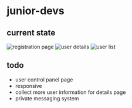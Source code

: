# junior-devs

## current state

![registration page](https://i.imgur.com/Chp6MO3.png)
![user details](https://i.imgur.com/YKEbZCk.png)
![user list](https://i.imgur.com/AUmWgT9.png?1)

## todo
- user control panel page
- responsive
- collect more user information for details page
- private messaging system
